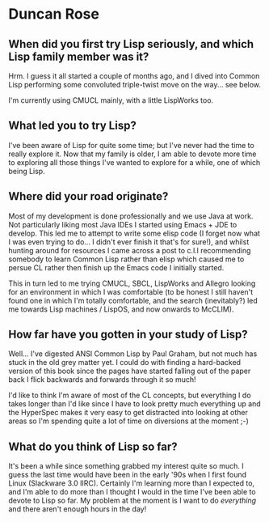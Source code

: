 # Duncan Rose

## When did you first try Lisp seriously, and which Lisp family member was it?

Hrm. I guess it all started a couple of months ago, and I dived into
Common Lisp performing some convoluted triple-twist move on the
way... see below.

I'm currently using CMUCL mainly, with a little LispWorks too.

## What led you to try Lisp?

I've been aware of Lisp for quite some time; but I've never had the
time to really explore it. Now that my family is older, I am able to
devote more time to exploring all those things I've wanted to explore
for a while, one of which being Lisp.

## Where did your road originate?

Most of my development is done professionally and we use Java at
work. Not particularly liking most Java IDEs I started using Emacs +
JDE to develop. This led me to attempt to write some elisp code (I
forget now what I was even trying to do... I didn't ever finish it
that's for sure!), and whilst hunting around for resources I came
across a post to c.l.l recommending somebody to learn Common Lisp
rather than elisp which caused me to persue CL rather then finish up
the Emacs code I initially started.

This in turn led to me trying CMUCL, SBCL, LispWorks and Allegro
looking for an environment in which I was comfortable (to be honest I
still haven't found one in which I'm totally comfortable, and the
search (inevitably?) led me towards Lisp machines / LispOS, and now
onwards to McCLIM).

## How far have you gotten in your study of Lisp?

Well... I've digested ANSI Common Lisp by Paul Graham, but not much
has stuck in the old grey matter yet. I could do with finding a
hard-backed version of this book since the pages have started falling
out of the paper back I flick backwards and forwards through it so
much!

I'd like to think I'm aware of most of the CL concepts, but everything
I do takes longer than I'd like since I have to look pretty much
everything up and the HyperSpec makes it very easy to get distracted
into looking at other areas so I'm spending quite a lot of time on
diversions at the moment ;-)

## What do you think of Lisp so far?

It's been a while since something grabbed my interest quite so much. I
guess the last time would have been in the early '90s when I first
found Linux (Slackware 3.0 IIRC). Certainly I'm learning more than I
expected to, and I'm able to do more than I thought I would in the
time I've been able to devote to Lisp so far. My problem at the moment
is I want to do *everything* and there aren't enough hours in the
day!
